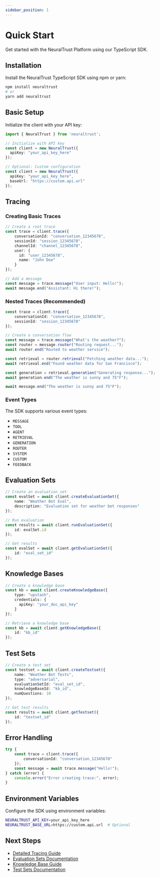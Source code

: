 ```yaml
---
sidebar_position: 1
---
```


# Quick Start

Get started with the NeuralTrust Platform using our TypeScript SDK.

## Installation

Install the NeuralTrust TypeScript SDK using npm or yarn:

```bash
npm install neuraltrust
# or
yarn add neuraltrust
```

## Basic Setup

Initialize the client with your API key:

```typescript
import { NeuralTrust } from 'neuraltrust';

// Initialize with API key
const client = new NeuralTrust({ 
  apiKey: "your_api_key_here" 
});

// Optional: Custom configuration
const client = new NeuralTrust({ 
  apiKey: "your_api_key_here",
  baseUrl: "https://custom.api.url"
});
```

## Tracing

### Creating Basic Traces

```typescript
// Create a root trace
const trace = client.trace({
    conversationId: "conversation_12345678",
    sessionId: "session_12345678",
    channelId: "channel_12345678",
    user: { 
      id: "user_12345678", 
      name: "John Doe" 
    }
});

// Add a message
const message = trace.message("User input: Hello!");
await message.end("Assistant: Hi there!");
```

### Nested Traces (Recommended)

```typescript
const trace = client.trace({
    conversationId: "conversation_12345678",
    sessionId: "session_12345678"
});

// Create a conversation flow
const message = trace.message("What's the weather?");
const router = message.router("Routing request...");
await router.end("Routed to weather service");

const retrieval = router.retrieval("Fetching weather data...");
await retrieval.end("Found weather data for San Francisco");

const generation = retrieval.generation("Generating response...");
await generation.end("The weather is sunny and 75°F");

await message.end("The weather is sunny and 75°F");
```

### Event Types

The SDK supports various event types:
- `MESSAGE`
- `TOOL`
- `AGENT`
- `RETRIEVAL`
- `GENERATION`
- `ROUTER`
- `SYSTEM`
- `CUSTOM`
- `FEEDBACK`

## Evaluation Sets

```typescript
// Create an evaluation set
const evalSet = await client.createEvaluationSet({
    name: "Weather Bot Eval",
    description: "Evaluation set for weather bot responses"
});

// Run evaluation
const results = await client.runEvaluationSet({ 
    id: evalSet.id 
});

// Get results
const evalSet = await client.getEvaluationSet({ 
    id: "eval_set_id" 
});
```

## Knowledge Bases

```typescript
// Create a knowledge base
const kb = await client.createKnowledgeBase({
    type: "upstash",
    credentials: { 
      apiKey: "your_doc_api_key" 
    }
});

// Retrieve a knowledge base
const kb = await client.getKnowledgeBase({ 
    id: "kb_id" 
});
```

## Test Sets

```typescript
// Create a test set
const testset = await client.createTestset({
    name: "Weather Bot Tests",
    type: "adversarial",
    evaluationSetId: "eval_set_id",
    knowledgeBaseId: "kb_id",
    numQuestions: 10
});

// Get test results
const results = await client.getTestset({ 
    id: "testset_id" 
});
```

## Error Handling

```typescript
try {
    const trace = client.trace({
        conversationId: "conversation_12345678"
    });
    const message = await trace.message("Hello!");
} catch (error) {
    console.error("Error creating trace:", error);
}
```

## Environment Variables

Configure the SDK using environment variables:

```bash
NEURALTRUST_API_KEY=your_api_key_here
NEURALTRUST_BASE_URL=https://custom.api.url  # Optional
```

## Next Steps

- [Detailed Tracing Guide](../observability/tracing.md)
- [Evaluation Sets Documentation](../red-teaming/evaluation-sets.md)
- [Knowledge Base Guide](../red-teaming/knowledge-bases.md)
- [Test Sets Documentation](../red-teaming/testsets.md) 